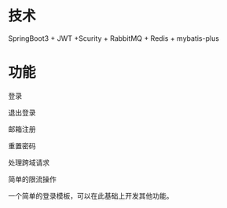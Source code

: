 # 技术

SpringBoot3 + JWT +Scurity + RabbitMQ + Redis + mybatis-plus
# 功能

登录

退出登录

邮箱注册

重置密码

处理跨域请求

简单的限流操作

一个简单的登录模板，可以在此基础上开发其他功能。
